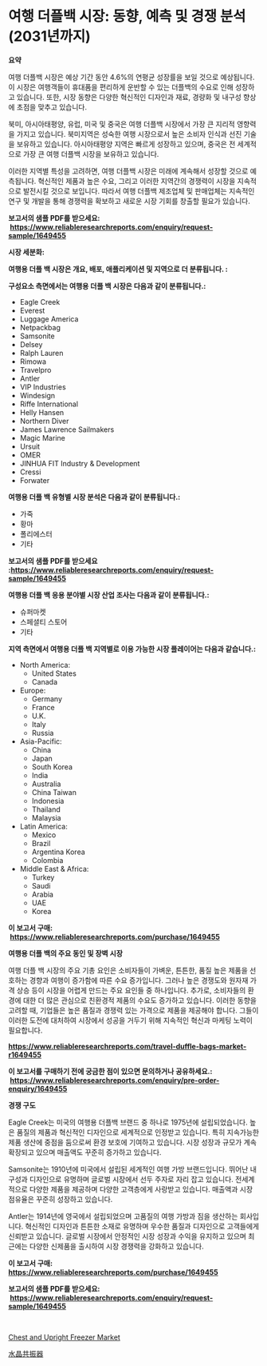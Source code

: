 <p><h1>여행 더플백 시장: 동향, 예측 및 경쟁 분석 (2031년까지)</h1></p><p><strong>요약</strong></p>
<p><p>여행 더플백 시장은 예상 기간 동안 4.6%의 연평균 성장률을 보일 것으로 예상됩니다. 이 시장은 여행객들이 휴대품을 편리하게 운반할 수 있는 더플백의 수요로 인해 성장하고 있습니다. 또한, 시장 동향은 다양한 혁신적인 디자인과 재료, 경량화 및 내구성 향상에 초점을 맞추고 있습니다.</p><p>북미, 아시아태평양, 유럽, 미국 및 중국은 여행 더플백 시장에서 가장 큰 지리적 영향력을 가지고 있습니다. 북미지역은 성숙한 여행 시장으로서 높은 소비자 인식과 선진 기술을 보유하고 있습니다. 아시아태평양 지역은 빠르게 성장하고 있으며, 중국은 전 세계적으로 가장 큰 여행 더플백 시장을 보유하고 있습니다.</p><p>이러한 지역별 특성을 고려하면, 여행 더플백 시장은 미래에 계속해서 성장할 것으로 예측됩니다. 혁신적인 제품과 높은 수요, 그리고 이러한 지역간의 경쟁력이 시장을 지속적으로 발전시킬 것으로 보입니다. 따라서 여행 더플백 제조업체 및 판매업체는 지속적인 연구 및 개발을 통해 경쟁력을 확보하고 새로운 시장 기회를 창출할 필요가 있습니다.</p></p>
<p><strong>보고서의 샘플 PDF를 받으세요: &nbsp;<a href="https://www.reliableresearchreports.com/enquiry/request-sample/1649455">https://www.reliableresearchreports.com/enquiry/request-sample/1649455</a></strong></p>
<p><strong>시장 세분화:</strong></p>
<p><strong> 여행용 더플 백 시장은 개요, 배포, 애플리케이션 및 지역으로 더 분류됩니다. :</strong></p>
<p><strong>구성요소 측면에서는 여행용 더플 백 시장은 다음과 같이 분류됩니다.:</strong></p>
<p><ul><li>Eagle Creek</li><li>Everest</li><li>Luggage America</li><li>Netpackbag</li><li>Samsonite</li><li>Delsey</li><li>Ralph Lauren</li><li>Rimowa</li><li>Travelpro</li><li>Antler</li><li>VIP Industries</li><li>Windesign</li><li>Riffe International</li><li>Helly Hansen</li><li>Northern Diver</li><li>James Lawrence Sailmakers</li><li>Magic Marine</li><li>Ursuit</li><li>OMER</li><li>JINHUA FIT Industry & Development</li><li>Cressi</li><li>Forwater</li></ul></p>
<p><strong> 여행용 더플 백 유형별 시장 분석은 다음과 같이 분류됩니다.:</strong></p>
<p><ul><li>가죽</li><li>황마</li><li>폴리에스터</li><li>기타</li></ul></p>
<p><strong>보고서의 샘플 PDF를 받으세요 :<a href="https://www.reliableresearchreports.com/enquiry/request-sample/1649455">https://www.reliableresearchreports.com/enquiry/request-sample/1649455</a></strong></p>
<p><strong> 여행용 더플 백 응용 분야별 시장 산업 조사는 다음과 같이 분류됩니다.:</strong></p>
<p><ul><li>슈퍼마켓</li><li>스페셜티 스토어</li><li>기타</li></ul></p>
<p><strong>지역 측면에서 여행용 더플 백 지역별로 이용 가능한 시장 플레이어는 다음과 같습니다.:</strong></p>
<p><ul>
    <li>
        North America:
        <ul>
            <li>United States</li>
            <li>Canada</li>
        </ul>
    </li>
    <li>
        Europe:
        <ul>
            <li>Germany</li>
            <li>France</li>
            <li>U.K.</li>
            <li>Italy</li>
            <li>Russia</li>
        </ul>
    </li>
    <li>
        Asia-Pacific:
        <ul>
            <li>China</li>
            <li>Japan</li>
            <li>South Korea</li>
            <li>India</li>
            <li>Australia</li>
            <li>China Taiwan</li>
            <li>Indonesia</li>
            <li>Thailand</li>
            <li>Malaysia</li>
        </ul>
    </li>
    <li>
        Latin America:
        <ul>
            <li>Mexico</li>
            <li>Brazil</li>
            <li>Argentina Korea</li>
            <li>Colombia</li>
        </ul>
    </li>
    <li>
        Middle East & Africa:
        <ul>
            <li>Turkey</li>
            <li>Saudi</li>
            <li>Arabia</li>
            <li>UAE</li>
            <li>Korea</li>
        </ul>
    </li>
    </ul></p>
<p><strong>이 보고서 구매: &nbsp;<a href="https://www.reliableresearchreports.com/purchase/1649455">https://www.reliableresearchreports.com/purchase/1649455</a></strong></p>
<p><strong>여행용 더플 백의 주요 동인 및 장벽 시장</strong></p>
<p><p>여행 더플 백 시장의 주요 기총 요인은 소비자들이 가벼운, 튼튼한, 품질 높은 제품을 선호하는 경향과 여행이 증가함에 따른 수요 증가입니다. 그러나 높은 경쟁도와 원자재 가격 상승 등이 시장을 어렵게 만드는 주요 요인들 중 하나입니다. 추가로, 소비자들의 환경에 대한 더 많은 관심으로 친환경적 제품의 수요도 증가하고 있습니다. 이러한 동향을 고려할 때, 기업들은 높은 품질과 경쟁력 있는 가격으로 제품을 제공해야 합니다. 그들이 이러한 도전에 대처하여 시장에서 성공을 거두기 위해 지속적인 혁신과 마케팅 노력이 필요합니다.</p></p>
<p><strong><a href="https://www.reliableresearchreports.com/travel-duffle-bags-market-r1649455">https://www.reliableresearchreports.com/travel-duffle-bags-market-r1649455</a></strong></p>
<p><strong>이 보고서를 구매하기 전에 궁금한 점이 있으면 문의하거나 공유하세요.: &nbsp;<a href="https://www.reliableresearchreports.com/enquiry/pre-order-enquiry/1649455">https://www.reliableresearchreports.com/enquiry/pre-order-enquiry/1649455</a></strong></p>
<p><strong>경쟁 구도</strong></p>
<p><p>Eagle Creek는 미국의 여행용 더플백 브랜드 중 하나로 1975년에 설립되었습니다. 높은 품질의 제품과 혁신적인 디자인으로 세계적으로 인정받고 있습니다. 특히 지속가능한 제품 생산에 중점을 둠으로써 환경 보호에 기여하고 있습니다. 시장 성장과 규모가 계속 확장되고 있으며 매출액도 꾸준히 증가하고 있습니다.</p><p>Samsonite는 1910년에 미국에서 설립된 세계적인 여행 가방 브랜드입니다. 뛰어난 내구성과 디자인으로 유명하며 글로벌 시장에서 선두 주자로 자리 잡고 있습니다. 전세계적으로 다양한 제품을 제공하며 다양한 고객층에게 사랑받고 있습니다. 매출액과 시장 점유율은 꾸준히 성장하고 있습니다.</p><p>Antler는 1914년에 영국에서 설립되었으며 고품질의 여행 가방과 짐을 생산하는 회사입니다. 혁신적인 디자인과 튼튼한 소재로 유명하며 우수한 품질과 디자인으로 고객들에게 신뢰받고 있습니다. 글로벌 시장에서 안정적인 시장 성장과 수익을 유지하고 있으며 최근에는 다양한 신제품을 출시하여 시장 경쟁력을 강화하고 있습니다.</p></p>
<p><strong>이 보고서 구매: &nbsp; <a href="https://www.reliableresearchreports.com/purchase/1649455">https://www.reliableresearchreports.com/purchase/1649455</a></strong></p>
<p><strong>보고서의 샘플 PDF를 받으세요: &nbsp;<a href="https://www.reliableresearchreports.com/enquiry/request-sample/1649455">https://www.reliableresearchreports.com/enquiry/request-sample/1649455</a></strong><strong></strong></p>
<p>&nbsp;</p>
<p><p><a href="https://github.com/WillieWoodard/Market-Research-Report-List-4/blob/main/chest-and-upright-freezer-market.md">Chest and Upright Freezer Market</a></p><p><a href="https://github.com/oafhukehf4709715/Market-Research-Report-List-1/blob/main/222803331141.md">水晶共振器</a></p></p>